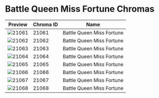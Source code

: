 # Battle Queen Miss Fortune Chromas

| Preview | Chroma ID | Name |
|---------|-----------|------|
| ![21061](https://raw.communitydragon.org/latest/plugins/rcp-be-lol-game-data/global/default/v1/champion-chroma-images/21/21061.png) | 21061 | Battle Queen Miss Fortune |
| ![21062](https://raw.communitydragon.org/latest/plugins/rcp-be-lol-game-data/global/default/v1/champion-chroma-images/21/21062.png) | 21062 | Battle Queen Miss Fortune |
| ![21063](https://raw.communitydragon.org/latest/plugins/rcp-be-lol-game-data/global/default/v1/champion-chroma-images/21/21063.png) | 21063 | Battle Queen Miss Fortune |
| ![21064](https://raw.communitydragon.org/latest/plugins/rcp-be-lol-game-data/global/default/v1/champion-chroma-images/21/21064.png) | 21064 | Battle Queen Miss Fortune |
| ![21065](https://raw.communitydragon.org/latest/plugins/rcp-be-lol-game-data/global/default/v1/champion-chroma-images/21/21065.png) | 21065 | Battle Queen Miss Fortune |
| ![21066](https://raw.communitydragon.org/latest/plugins/rcp-be-lol-game-data/global/default/v1/champion-chroma-images/21/21066.png) | 21066 | Battle Queen Miss Fortune |
| ![21067](https://raw.communitydragon.org/latest/plugins/rcp-be-lol-game-data/global/default/v1/champion-chroma-images/21/21067.png) | 21067 | Battle Queen Miss Fortune |
| ![21068](https://raw.communitydragon.org/latest/plugins/rcp-be-lol-game-data/global/default/v1/champion-chroma-images/21/21068.png) | 21068 | Battle Queen Miss Fortune |